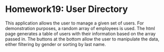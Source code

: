 # Homework19: User Directory
This application allows the user to manage a given set of users. For demonstration purposes, a random array of employees is used. The html page generates a table of users with their information based on the array passed in. The buttons at the bottom allow the user to manipulate the data, either filtering by gender or sorting by last name.
